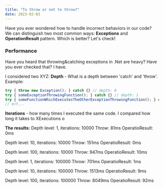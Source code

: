 ```yaml
---
title: "To throw or not to throw?"
date: 2023-02-03
---
```


Have you ever wondered how to handle incorrect behaviors in our code? 
We can distinguish two most common ways: **Exceptions** and **OperationResult** pattern.
Which is better? Let's check!

### Performance
Have you heard that throwing&catching exceptions in .Net are heavy? Have you ever checked that? I have.

I considered two XYZ: 
**Depth** - What is a depth between 'catch' and 'throw'.
Example:
```javascript
try { throw new Exception(); } catch {} // depth: 0
try { someExceptionThrowingFunction(); } catch {} // depth: 1
try { someFunctionWhichExecutesTheOtherExceptionThrowingFunction(); } catch {} // depth: 2
// ect...
``` 
**Iterations** - how many times I executed the same code.
I compared how long it takes to XExecutions o

**The results:**
Depth level: 1, iterations: 10000
Throw: 81ms
OperatioResult: 0ms

Depth level: 10, iterations: 10000
Throw: 151ms
OperatioResult: 0ms

Depth level: 100, iterations: 10000
Throw: 947ms
OperatioResult: 10ms

Depth level: 1, iterations: 100000
Throw: 701ms
OperatioResult: 1ms

Depth level: 10, iterations: 100000
Throw: 1513ms
OperatioResult: 9ms

Depth level: 100, iterations: 100000
Throw: 8049ms
OperatioResult: 92ms
